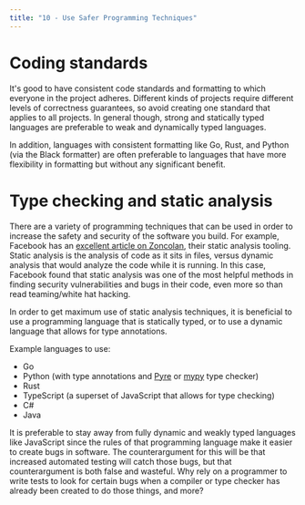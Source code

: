 ```yaml
---
title: "10 - Use Safer Programming Techniques"
---
```


# Coding standards

It's good to have consistent code standards and formatting to which everyone in the project adheres.  Different kinds of projects require different levels of correctness guarantees, so avoid creating one standard that applies to all projects.  In general though, strong and statically typed languages are preferable to weak and dynamically typed languages.

In addition, languages with consistent formatting like Go, Rust, and Python (via the Black formatter) are often preferable to languages that have more flexibility in formatting but without any significant benefit.

# Type checking and static analysis

There are a variety of programming techniques that can be used in order to increase the safety and security of the software you build.  For example, Facebook has an [excellent article on Zoncolan](https://dl.acm.org/doi/pdf/10.1145/3338112?download=true), their static analysis tooling.  Static analysis is the analysis of code as it sits in files, versus dynamic analysis that would analyze the code while it is running.  In this case, Facebook found that static analysis was one of the most helpful methods in finding security vulnerabilities and bugs in their code, even more so than read teaming/white hat hacking.

In order to get maximum use of static analysis techniques, it is beneficial to use a programming language that is statically typed, or to use a dynamic language that allows for type annotations.

Example languages to use:

* Go
* Python (with type annotations and [Pyre]() or [mypy]() type checker)
* Rust
* TypeScript (a superset of JavaScript that allows for type checking)
* C#
* Java

It is preferable to stay away from fully dynamic and weakly typed languages like JavaScript since the rules of that programming language make it easier to create bugs in software.  The counterargument for this will be that increased automated testing will catch those bugs, but that counterargument is both false and wasteful.  Why rely on a programmer to write tests to look for certain bugs when a compiler or type checker has already been created to do those things, and more?
